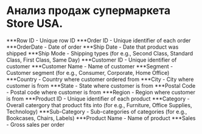 # Анализ продаж супермаркета Store USA.

***Row ID - Unique row ID
***Order ID - Unique identifier of each order
***OrderDate - Date of order
***Ship Date - Date that product was shipped
***Ship Mode - Shipping types (for e.g., Second Class, Standard Class, First Class, Same Day)
***Customer ID -	Unique identifier of customer
***Customer Name -	Name of customer
***Segment	- Customer segment (for e.g., Consumer, Corporate, Home Office)
***Country -	Country where customer ordered from
***City -	City where customer is from
***State -	State where customer is from
***Postal Code -	Postal code where customer is from
***Region -	Region where customer is from
***Product ID -	Unique identifier of each product
***Category -	Overall catergory that product fits into (for e.g., Furniture, Office Supplies, Technology)
***Sub-Category -	Sub-categories of categories (for e.g., Bookcases, Chairs, Labels)
***Product Name -	Name of product
***Sales -	Gross sales per order
